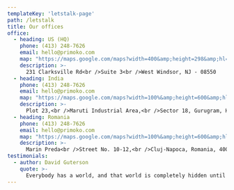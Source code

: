 ```yaml
---
templateKey: 'letstalk-page'
path: /letstalk
title: Our offices
office:
  - heading: US (HQ)
    phone: (413) 248-7626
    email: hello@primoko.com
    map: "https://maps.google.com/maps?width=400&amp;height=298&amp;hl=en&amp;q=231%20Clarksville%20Rd%20Suite%203%20West%20Windsor%2C%20NJ%20-%2008550+(Primoko)&amp;ie=UTF8&amp;t=&amp;z=14&amp;iwloc=B&amp;output=embed"
    description: >-
      231 Clarksville Rd<br />Suite 3<br />West Windsor, NJ - 08550
  - heading: India
    phone: (413) 248-7626
    email: hello@primoko.com
    map: "https://maps.google.com/maps?width=100%&amp;height=600&amp;hl=en&amp;coord=28.48971,77.062282&amp;q=Plot%2023%2C%20Maruti%20Industrial%20Area%2C%20Sector%2018%2C%20Gurugram%2C%20Haryana%20122015%2C%20India+(Primoko%20Softwares%20Pvt%20Ltd)&amp;ie=UTF8&amp;t=&amp;z=15&amp;iwloc=B&amp;output=embed"
    description: >-
      Plot 23,<br />Maruti Industrial Area,<br />Sector 18, Gurugram, Haryana 122015, India
  - heading: Romania
    phone: (413) 248-7626
    email: hello@primoko.com
    map: "https://maps.google.com/maps?width=100%&amp;height=600&amp;hl=en&amp;coord=46.747056,23.596989&amp;q=Marin%20Preda%20Street%20No.%2010-12%2C%20Cluj-Napoca%2C%20Romania%2C%20400502+(Primoko%20Softwares%20Pvt%20Ltd)&amp;ie=UTF8&amp;t=&amp;z=14&amp;iwloc=B&amp;output=embed"
    description: >-
      Marin Preda<br />Street No. 10-12,<br />Cluj-Napoca, Romania, 400502
testimonials:
  - author: David Guterson
    quote: >-
      Everybody has a world, and that world is completely hidden until we begin to inquire. As soon as we do, that entire world opens to us and yields itself. And you see how full and complex it is.
---
```

